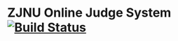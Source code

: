 # ZJNU Online Judge System [![Build Status](https://travis-ci.org/zjnu-acm/judge.svg?branch=master)](https://travis-ci.org/zjnu-acm/judge)

